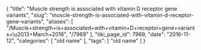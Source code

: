 {
    "title": "Muscle strength is associated with vitamin D receptor gene variants",
    "slug": "muscle-strength-is-associated-with-vitamin-d-receptor-gene-variants",
    "aliases": [
        "/Muscle+strength+is+associated+with+vitamin+D+receptor+gene+variants+\u2013+March+2016",
        "/7969"
    ],
    "tiki_page_id": 7969,
    "date": "2016-11-12",
    "categories": [
        "old name"
    ],
    "tags": [
        "old name"
    ]
}